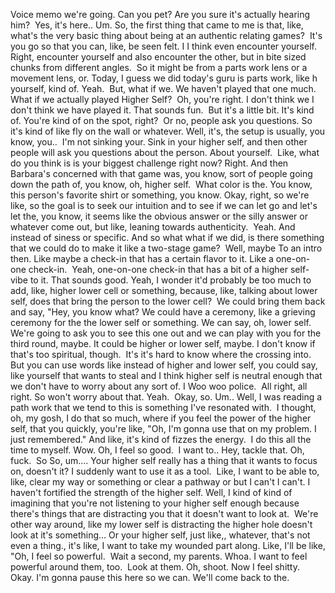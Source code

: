 Voice memo we're going. Can you pet? Are you sure it's actually hearing him?  Yes, it's here.. Um. So, the first thing that came to me is that, like, what's the very basic thing about being at an authentic relating games?  It's you go so that you can, like, be seen felt. I I think even encounter yourself. Right, encounter yourself and also encounter the other, but in bite sized chunks from different angles.  So it might be from a parts work lens or a movement lens, or. Today, I guess we did today's guru is parts work, like h yourself, kind of. Yeah.  But, what if we. We haven't played that one much. What if we actually played Higher Self?  Oh, you're right. I don't think we I don't think we have played it. That sounds fun.  But it's a little bit. It's kind of. You're kind of on the spot, right?  Or no, people ask you questions. So it's kind of like fly on the wall or whatever. Well, it's, the setup is usually, you know, you..  I'm not sinking your. Sink in your higher self, and then other people will ask you questions about the person. About yourself.  Like, what do you think is is your biggest challenge right now? Right. And then Barbara's concerned with that game was, you know, sort of people going down the path of, you know, oh, higher self.  What color is the. You know, this person's favorite shirt or something, you know. Okay, right, so we're like, so the goal is to seek our intuition and to see if we can let go and let's let the, you know, it seems like the obvious answer or the silly answer or whatever come out, but like, leaning towards authenticity.  Yeah. And instead of siness or specific. And so what what if we did, is there something that we could do to make it like a two-stage game?  Well, maybe To an intro then. Like maybe a check-in that has a certain flavor to it. Like a one-on-one check-in.  Yeah, one-on-one check-in that has a bit of a higher self- vibe to it. That sounds good. Yeah, I wonder it'd probably be too much to add, like, higher lower cell or something, because, like, talking about lower self, does that bring the person to the lower cell?  We could bring them back and say, "Hey, you know what? We could have a ceremony, like a grieving ceremony for the the lower self or something. We can say, oh, lower self.  We're going to ask you to see this one out and we can play with you for the third round, maybe. It could be higher or lower self, maybe. I don't know if that's too spiritual, though.  It's it's hard to know where the crossing into. But you can use words like instead of higher and lower self, you could say, like yourself that wants to steal and I think higher self is neutral enough that we don't have to worry about any sort of. I Woo woo police.  All right, all right. So won't worry about that. Yeah.  Okay, so. Um.. Well, I was reading a path work that we tend to this is something I've resonated with.  I thought, oh, my gosh, I do that so much, where if you feel the power of the higher self, that you quickly, you're like, "Oh, I'm gonna use that on my problem. I just remembered." And like, it's kind of fizzes the energy.  I do this all the time to myself. Wow. Oh, I feel so good.  I want to.. Hey, tackle that. Oh, fuck.  So So, um.... Your higher self really has a thing that it wants to focus on, doesn't it? I suddenly want to use it as a tool.  Like, I want to be able to, like, clear my way or something or clear a pathway or but I can't I can't. I haven't fortified the strength of the higher self. Well, I kind of kind of imagining that you're not listening to your higher self enough because there's things that are distracting you that it doesn't want to look at.  We're other way around, like my lower self is distracting the higher hole doesn't look at it's something... Or your higher self, just like,, whatever, that's not even a thing., it's like, I want to take my wounded part along. Like, I'll be like, "Oh, I feel so powerful.  Wait a second, my parents. Whoa. I want to feel powerful around them, too.  Look at them. Oh, shoot. Now I feel shitty.  Okay. I'm gonna pause this here so we can. We'll come back to the. 